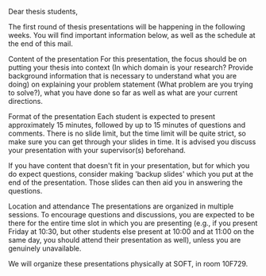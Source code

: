 Dear thesis students,

The first round of thesis presentations will be happening in the following weeks. You will find important information below, as well as the schedule at the end of this mail.

Content of the presentation
For this presentation, the focus should be on putting your thesis into context (In which domain is your research? Provide background information that is necessary to understand what you are doing) on explaining your problem statement (What problem are you trying to solve?), what you have done so far as well as what are your current directions.

Format of the presentation
Each student is expected to present approximately 15 minutes, followed by up to 15 minutes of questions and comments. There is no slide limit, but the time limit will be quite strict, so make sure you can get through your slides in time. It is advised you discuss your presentation with your supervisor(s) beforehand.

If you have content that doesn't fit in your presentation, but for which you do expect questions, consider making 'backup slides' which you put at the end of the presentation. Those slides can then aid you in answering the questions.

Location and attendance
The presentations are organized in multiple sessions. To encourage questions and discussions, you are expected to be there for
the entire time slot in which you are presenting (e.g., if you present Friday at 10:30, but other students else present at 10:00 and at 11:00 on the same day, you should attend their presentation as well), unless you are genuinely unavailable.

We will organize these presentations physically at SOFT, in room 10F729.
